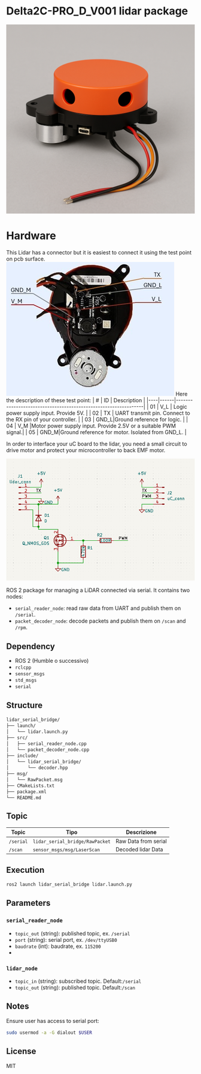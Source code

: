 # Delta2C-PRO_D_V001 lidar package

![General picture of Delta2c Lidar](pic/Delta2C-PRO_D_V001_02.png)

# Hardware
This Lidar has a connector but it is easiest to connect it using the test point on pcb surface.
![Pinout picture of Delta2c Lidar](pic/Delta2C-PRO_D_V001_03_pinout.jpg)
Here the description of these test point:
| #  | ID   | Description                                                    |
|----|------|----------------------------------------------------------------|
| 01 | V_L  | Logic power supply input. Provide 5V.                          |
| 02 | TX   | UART transmit pin. Connect to the RX pin of your controller.   |
| 03 | GND_L|Ground reference for logic.                                     |
| 04 | V_M  |Motor power supply input. Provide 2.5V or a suitable PWM signal.|
| 05 | GND_M|Ground reference for motor. Isolated from GND_L.                |

In order to interface your uC board to the lidar, you need a small circuit to drive motor and protect your microcontroller to back EMF motor.

![General picture of Delta2c Lidar](pic/adapter_schematic.png)


ROS 2 package for managing a LiDAR connected via serial. It contains two nodes:
- `serial_reader_node`: read raw data from UART and publish them on `/serial`.
- `packet_decoder_node`: decode packets and publish them on `/scan` and `/rpm`.

## Dependency

- ROS 2 (Humble o successivo)
- `rclcpp`
- `sensor_msgs`
- `std_msgs`
- `serial`

## Structure

```
lidar_serial_bridge/
├── launch/
│   └── lidar.launch.py
├── src/
│   ├── serial_reader_node.cpp
│   └── packet_decoder_node.cpp
├── include/
│   └── lidar_serial_bridge/
│       └── decoder.hpp
├── msg/
│   └── RawPacket.msg
├── CMakeLists.txt
├── package.xml
└── README.md
```

## Topic

| Topic      | Tipo                            | Descrizione                  |
|------------|---------------------------------|------------------------------|
| `/serial`  | `lidar_serial_bridge/RawPacket` | Raw Data from serial         |
| `/scan`    | `sensor_msgs/msg/LaserScan`     | Decoded lidar Data           |

## Execution

```bash
ros2 launch lidar_serial_bridge lidar.launch.py
```

## Parameters

### `serial_reader_node`
- `topic_out` (string): published topic, ex. `/serial`
- `port` (string): serial port, ex. `/dev/ttyUSB0`
- `baudrate` (int): baudrate, ex. `115200`
- 
### `lidar_node`
- `topic_in` (string): subscribed topic. Default:`/serial`
- `topic_out` (string): published topic. Default:`/scan`

## Notes

Ensure user has access to serial port:
```bash
sudo usermod -a -G dialout $USER
```

## License

MIT
